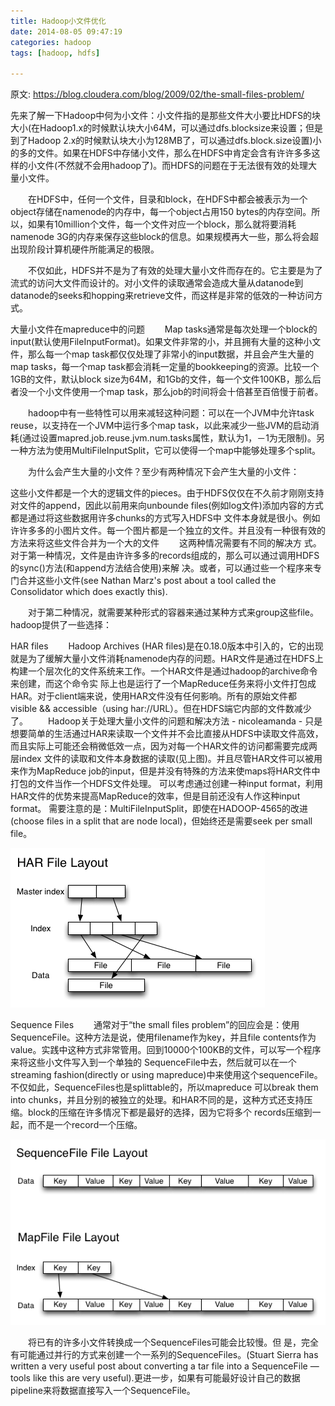 ```yaml
---
title: Hadoop小文件优化
date: 2014-08-05 09:47:19
categories: hadoop
tags: [hadoop, hdfs]

---
```

原文: https://blog.cloudera.com/blog/2009/02/the-small-files-problem/

先来了解一下Hadoop中何为小文件：小文件指的是那些文件大小要比HDFS的块大小(在Hadoop1.x的时候默认块大小64M，可以通过dfs.blocksize来设置；但是到了Hadoop 2.x的时候默认块大小为128MB了，可以通过dfs.block.size设置)小的多的文件。如果在HDFS中存储小文件，那么在HDFS中肯定会含有许许多多这样的小文件(不然就不会用hadoop了)。而HDFS的问题在于无法很有效的处理大量小文件。

　　在HDFS中，任何一个文件，目录和block，在HDFS中都会被表示为一个object存储在namenode的内存中，每一个object占用150 bytes的内存空间。所以，如果有10million个文件，每一个文件对应一个block，那么就将要消耗namenode 3G的内存来保存这些block的信息。如果规模再大一些，那么将会超出现阶段计算机硬件所能满足的极限。

　　不仅如此，HDFS并不是为了有效的处理大量小文件而存在的。它主要是为了流式的访问大文件而设计的。对小文件的读取通常会造成大量从datanode到datanode的seeks和hopping来retrieve文件，而这样是非常的低效的一种访问方式。

大量小文件在mapreduce中的问题
　　Map tasks通常是每次处理一个block的input(默认使用FileInputFormat)。如果文件非常的小，并且拥有大量的这种小文件，那么每一个map task都仅仅处理了非常小的input数据，并且会产生大量的map tasks，每一个map task都会消耗一定量的bookkeeping的资源。比较一个1GB的文件，默认block size为64M，和1Gb的文件，每一个文件100KB，那么后者没一个小文件使用一个map task，那么job的时间将会十倍甚至百倍慢于前者。

　　hadoop中有一些特性可以用来减轻这种问题：可以在一个JVM中允许task reuse，以支持在一个JVM中运行多个map task，以此来减少一些JVM的启动消耗(通过设置mapred.job.reuse.jvm.num.tasks属性，默认为1，－1为无限制)。另一种方法为使用MultiFileInputSplit，它可以使得一个map中能够处理多个split。

　　为什么会产生大量的小文件？至少有两种情况下会产生大量的小文件：

这些小文件都是一个大的逻辑文件的pieces。由于HDFS仅仅在不久前才刚刚支持对文件的append，因此以前用来向unbounde files(例如log文件)添加内容的方式都是通过将这些数据用许多chunks的方式写入HDFS中
文件本身就是很小。例如许许多多的小图片文件。每一个图片都是一个独立的文件。并且没有一种很有效的方法来将这些文件合并为一个大的文件
　　这两种情况需要有不同的解决方 式。对于第一种情况，文件是由许许多多的records组成的，那么可以通过调用HDFS的sync()方法(和append方法结合使用)来解 决。或者，可以通过些一个程序来专门合并这些小文件(see Nathan Marz's post about a tool called the Consolidator which does exactly this).

　　对于第二种情况，就需要某种形式的容器来通过某种方式来group这些file。hadoop提供了一些选择：

HAR files
　　Hadoop Archives (HAR files)是在0.18.0版本中引入的，它的出现就是为了缓解大量小文件消耗namenode内存的问题。HAR文件是通过在HDFS上构建一个层次化的文件系统来工作。一个HAR文件是通过hadoop的archive命令来创建，而这个命令实 际上也是运行了一个MapReduce任务来将小文件打包成HAR。对于client端来说，使用HAR文件没有任何影响。所有的原始文件都 visible && accessible（using har://URL）。但在HDFS端它内部的文件数减少了。
　　Hadoop关于处理大量小文件的问题和解决方法 - nicoleamanda - 只是想要简单的生活通过HAR来读取一个文件并不会比直接从HDFS中读取文件高效，而且实际上可能还会稍微低效一点，因为对每一个HAR文件的访问都需要完成两层index 文件的读取和文件本身数据的读取(见上图)。并且尽管HAR文件可以被用来作为MapReduce job的input，但是并没有特殊的方法来使maps将HAR文件中打包的文件当作一个HDFS文件处理。 可以考虑通过创建一种input format，利用HAR文件的优势来提高MapReduce的效率，但是目前还没有人作这种input format。 需要注意的是：MultiFileInputSplit，即使在HADOOP-4565的改进(choose files in a split that are node local)，但始终还是需要seek per small file。

![Hadoop har](https://raw.githubusercontent.com/liupeng0518/e-book/master/hadoop/.images/har.png)

Sequence Files
　　通常对于“the small files problem”的回应会是：使用SequenceFile。这种方法是说，使用filename作为key，并且file contents作为value。实践中这种方式非常管用。回到10000个100KB的文件，可以写一个程序来将这些小文件写入到一个单独的 SequenceFile中去，然后就可以在一个streaming fashion(directly or using mapreduce)中来使用这个sequenceFile。不仅如此，SequenceFiles也是splittable的，所以mapreduce 可以break them into chunks，并且分别的被独立的处理。和HAR不同的是，这种方式还支持压缩。block的压缩在许多情况下都是最好的选择，因为它将多个 records压缩到一起，而不是一个record一个压缩。

![Hadoop sequencefile](https://raw.githubusercontent.com/liupeng0518/e-book/master/hadoop/.images/sequencefile.png)

　　将已有的许多小文件转换成一个SequenceFiles可能会比较慢。但 是，完全有可能通过并行的方式来创建一个一系列的SequenceFiles。(Stuart Sierra has written a very useful post about converting a tar file into a SequenceFile — tools like this are very useful).更进一步，如果有可能最好设计自己的数据pipeline来将数据直接写入一个SequenceFile。